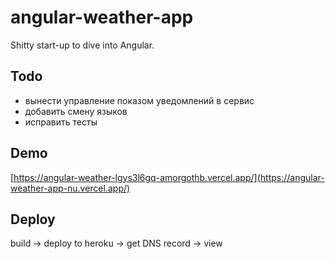 # angular-weather-app

Shitty start-up to dive into Angular.

## Todo

- вынести управление показом уведомлений в сервис
- добавить смену языков
- исправить тесты

## Demo

[https://angular-weather-lgys3l6gq-amorgothb.vercel.app/](https://angular-weather-app-nu.vercel.app/)

## Deploy

build -> deploy to heroku -> get DNS record -> view
